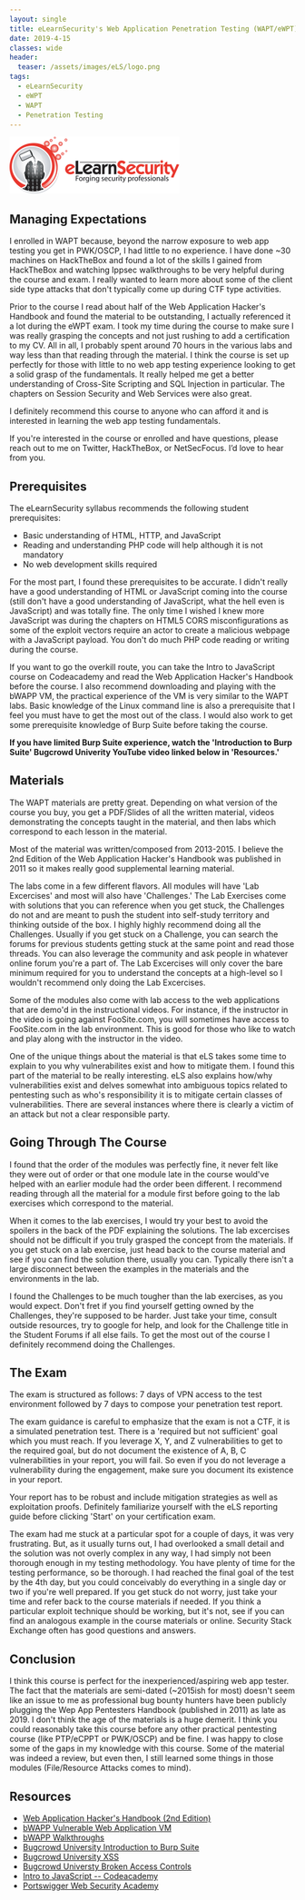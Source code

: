 ```yaml
---
layout: single
title: eLearnSecurity's Web Application Penetration Testing (WAPT/eWPT)
date: 2019-4-15
classes: wide
header:
  teaser: /assets/images/eLS/logo.png
tags:
  - eLearnSecurity
  - eWPT
  - WAPT
  - Penetration Testing
--- 
```

![](/assets/images/eLS/logo.png)

## Managing Expectations
I enrolled in WAPT because, beyond the narrow exposure to web app testing you get in PWK/OSCP, I had little to no experience. I have done ~30 machines on HackTheBox and found a lot of the skills I gained from HackTheBox and watching Ippsec walkthroughs to be very helpful during the course and exam. I really wanted to learn more about some of the client side type attacks that don't typically come up during CTF type activities. 

Prior to the course I read about half of the Web Application Hacker's Handbook and found the material to be outstanding, I actually referenced it a lot during the eWPT exam. I took my time during the course to make sure I was really grasping the concepts and not just rushing to add a certification to my CV. All in all, I probably spent around 70 hours in the various labs and way less than that reading through the material. I think the course is set up perfectly for those with little to no web app testing experience looking to get a solid grasp of the fundamentals. It really helped me get a better understanding of Cross-Site Scripting and SQL Injection in particular. The chapters on Session Security and Web Services were also great. 

I definitely recommend this course to anyone who can afford it and is interested in learning the web app testing fundamentals.   

If you're interested in the course or enrolled and have questions, please reach out to me on Twitter, HackTheBox, or NetSecFocus. I’d love to hear from you. 

## Prerequisites 
The eLearnSecurity syllabus recommends the following student prerequisites:
+	Basic understanding of HTML, HTTP, and JavaScript
+ Reading and understanding PHP code will help although it is not mandatory
+ No web development skills required

For the most part, I found these prerequisites to be accurate. I didn't really have a good understanding of HTML or JavaScript coming into the course (still don't have a good understanding of JavaScript, what the hell even is JavaScript) and was totally fine. The only time I wished I knew more JavaScript was during the chapters on HTML5 CORS misconfigurations as some of the exploit vectors require an actor to create a malicious webpage with a JavaScript payload. You don't do much PHP code reading or writing during the course. 

If you want to go the overkill route, you can take the Intro to JavaScript course on Codeacademy and read the Web Application Hacker's Handbook before the course. I also recommend downloading and playing with the bWAPP VM, the practical experience of the VM is very similar to the WAPT labs. Basic knowledge of the Linux command line is also a prerequisite that I feel you must have to get the most out of the class. I would also work to get some prerequisite knowledge of Burp Suite before taking the course.

**If you have limited Burp Suite experience, watch the 'Introduction to Burp Suite' Bugcrowd Univerity YouTube video linked below in 'Resources.'**

## Materials
The WAPT materials are pretty great. Depending on what version of the course you buy, you get a PDF/Slides of all the written material, videos demonstrating the concepts taught in the material, and then labs which correspond to each lesson in the material.

Most of the material was written/composed from 2013-2015. I believe the 2nd Edition of the Web Application Hacker's Handbook was published in 2011 so it makes really good supplemental learning material. 

The labs come in a few different flavors. All modules will have 'Lab Excercises' and most will also have 'Challenges.' The Lab Exercises come with solutions that you can reference when you get stuck, the Challenges do not and are meant to push the student into self-study territory and thinking outside of the box. I highly highly recommend doing all the Challenges. Usually if you get stuck on a Challenge, you can search the forums for previous students getting stuck at the same point and read those threads. You can also leverage the community and ask people in whatever online forum you're a part of. The Lab Excercises will only cover the bare minimum required for you to understand the concepts at a high-level so I wouldn't recommend only doing the Lab Excercises. 

Some of the modules also come with lab access to the web applications that are demo'd in the instructional videos. For instance, if the instructor in the video is going against FooSite.com, you will sometimes have access to FooSite.com in the lab environment. This is good for those who like to watch and play along with the instructor in the video. 

One of the unique things about the material is that eLS takes some time to explain to you why vulnerabilites exist and how to mitigate them. I found this part of the material to be really interesting. eLS also explains how/why vulnerabilities exist and delves somewhat into ambiguous topics related to pentesting such as who's responsibility it is to mitigate certain classes of vulnerabilities. There are several instances where there is clearly a victim of an attack but not a clear responsible party. 

## Going Through The Course
I found that the order of the modules was perfectly fine, it never felt like they were out of order or that one module late in the course would've helped with an earlier module had the order been different. I recommend reading through all the material for a module first before going to the lab exercises which correspond to the material. 

When it comes to the lab exercises, I would try your best to avoid the spoilers in the back of the PDF explaining the solutions. The lab excercises should not be difficult if you truly grasped the concept from the materials. If you get stuck on a lab exercise, just head back to the course material and see if you can find the solution there, usually you can. Typically there isn't a large disconnect between the examples in the materials and the environments in the lab. 

I found the Challenges to be much tougher than the lab exercises, as you would expect. Don't fret if you find yourself getting owned by the Challenges, they're supposed to be harder. Just take your time, consult outside resources, try to google for help, and look for the Challenge title in the Student Forums if all else fails. To get the most out of the course I definitely recommend doing the Challenges. 

## The Exam
The exam is structured as follows: 7 days of VPN access to the test environment followed by 7 days to compose your penetration test report. 

The exam guidance is careful to emphasize that the exam is not a CTF, it is a simulated penetration test. There is a 'required but not sufficient' goal which you must reach. If you leverage X, Y, and Z vulnerabilities to get to the required goal, but do not document the existence of A, B, C vulnerabilities in your report, you will fail. So even if you do not leverage a vulnerability during the engagement, make sure you document its existence in your report.

Your report has to be robust and include mitigation strategies as well as exploitation proofs. Definitely familiarize yourself with the eLS reporting guide before clicking 'Start' on your certification exam. 

The exam had me stuck at a particular spot for a couple of days, it was very frustrating. But, as it usually turns out, I had overlooked a small detail and the solution was not overly complex in any way, I had simply not been thorough enough in my testing methodology. You have plenty of time for the testing performance, so be thorough. I had reached the final goal of the test by the 4th day, but you could conceivably do everything in a single day or two if you're well prepared. If you get stuck do not worry, just take your time and refer back to the course materials if needed. If you think a particular exploit technique should be working, but it's not, see if you can find an analogous example in the course materials or online. Security Stack Exchange often has good questions and answers. 

## Conclusion
I think this course is perfect for the inexperienced/aspiring web app tester. The fact that the materials are semi-dated (~2015ish for most) doesn't seem like an issue to me as professional bug bounty hunters have been publicly plugging the Wep App Pentesters Handbook (published in 2011) as late as 2019. I don't think the age of the materials is a huge demerit. I think you could reasonably take this course before any other practical pentesting course (like PTP/eCPPT or PWK/OSCP) and be fine. I was happy to close some of the gaps in my knowledge with this course. Some of the material was indeed a review, but even then, I still learned some things in those modules (File/Resource Attacks comes to mind). 

## Resources
+ [Web Application Hacker's Handbook (2nd Edition)](https://www.amazon.com/Web-Application-Hackers-Handbook-Exploiting/dp/1118026470)
+ [bWAPP Vulnerable Web Application VM](http://www.itsecgames.com/)
+ [bWAPP Walkthroughs](https://www.scribd.com/document/385323969/bWAPP#fullscreen&from_embed)
+ [Bugcrowd University Introduction to Burp Suite](https://www.youtube.com/watch?v=h2duGBZLEek)
+ [Bugcrowd University XSS](https://www.youtube.com/watch?v=gkMl1suyj3M)
+ [Bugcrowd Universty Broken Access Controls](https://www.youtube.com/watch?v=94-tlOCApOc)
+ [Intro to JavaScript -- Codeacademy](https://www.codecademy.com/learn/introduction-to-javascript)
+ [Portswigger Web Security Academy](https://portswigger.net/web-security)



